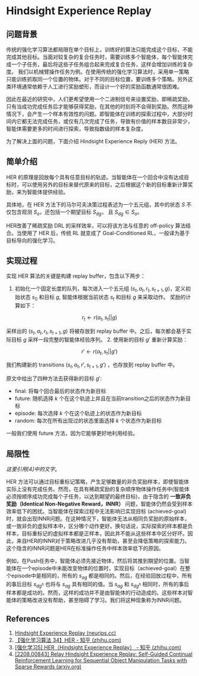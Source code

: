 # Hindsight Experience Replay

## 问题背景

传统的强化学习算法都局限在单个目标上，训练好的算法只能完成这个目标，不能完成其他目标。当面对较复杂的复合任务时，需要训练多个智能体，每个智能体完成一个子任务，最后将这些子任务组合起来完成复合任务，这样会增加训练的复杂度。
我们以机械臂操作任务为例。在使用传统的强化学习算法时，采用单一策略只能训练抓取同一个位置的物体。对于不同的目标位置，要训练多个策略。另外这类环境通常依赖于人工进行奖励塑形，而设计一个好的奖励函数通常很困难。

因此在最近的研究中，人们更希望使用一个二进制信号来设置奖励，即稀疏奖励，只有当成功完成任务后才能够获得奖励，在其他的时刻将不会得到奖励。然而这种情况下，会产生一个样本有效性的问题。即智能体在训练的探索过程中，大部分时间内它都无法完成任务，或仅有几次完成了任务，导致有价值的样本数目非常少，智能体需要更多的时间进行探索，导致指数级的样本复杂度。

为了解决上面的问题，下面介绍 Hindsight Experience Reply (HER) 方法。

## 简单介绍

HER 的原理是回放每个具有任意目标的轨迹。当智能体在一个回合中没有达成目标时，可以使用另外的目标来替代原来的目标，之后根据这个新的目标重新计算奖励，来为智能体提供经验。

具体地，在 HER 方法下的马尔可夫决策过程表述为一个五元组，其中的状态 $S$ 不仅包含观测 $S_o$，还包括一个期望目标 $S_{dg}$， 且 $S_{dg} \in S_o$。

HER改善了稀疏奖励 DRL 的采样效率，可以将该方法与任意的 off-policy 算法结合。当使用了 HER 后，传统 RL 就变成了 Goal-Conditioned RL，一般译为基于目标导向的强化学习。


## 实现过程

实现 HER 算法的关键是构建 replay buffer，包含以下两步：

1. 初始化一个固定长度的队列，每次进入一个五元组 $(s_t,a_t,r_t,s_{t+1},g)$，定义初始状态 $s_0$ 和目标 $g$, 智能体根据当前状态 $s_t$ 和目标 $g$ 来采取动作。
   奖励的计算如下：

$$
r_t \gets r(a_t,s_t||g)
$$

采样出的 $(s_t,a_t,r_t,s_{t+1},g)$ 将被存放到 replay buffer 中。之后，每次都会基于实际目标 $g$ 采样一段完整的智能体经验序列。
2. 使用新的目标 $g'$ 重新计算奖励：

$$
r' \gets r(a_t,s_t||g')
$$

我们构建新的 transitions $(s_t, a_t, r′, s_{t+1}, g′)$ ，也存放到 replay buffer 中。

原文中给出了四种方法去获得新的目标 $g'$:

* final: 将每个回合最后的状态作为新目标
* future: 随机选择 $k$ 个在这个轨迹上并且在当前transition之后的状态作为新目标
* episode: 每次选择 $k$ 个在这个轨迹上的状态作为新目标
* random: 每次在所有出现过的状态里面选择 $k$ 个状态作为新目标

一般我们使用 future 方法，因为它能够更好地利用经验。

## 局限性

*这里引用[4]中的文字*。

HER 方法可以通过目标重标记策略，产生足够数量的非负奖励样本，即使智能体实际上没有完成任务。然而，在具有稀疏奖励的复杂顺序物体操作任务中(智能体必须按顺序成功完成每个子任务，以达到期望的最终目标)，由于隐含的 **一致非负奖励（Identical Non-Negative Reward，INNR）** 问题，智能体仍然会受到样本效率低下的困扰。当智能体在探索过程中无法影响已实现目标 (achieved-goal)时，就会出现INNR问题。在这种情况下，智能体无法从相同负奖励的原始样本，或一致非负的虚拟样本中，区分哪个动作更好。换句话说，实际探索的样本都是负样本，目标重标记的虚拟样本都是正样本，因此并不能从这些样本中区分好坏。因此，来自HER的INNR对于策略改进几乎没有帮助，甚至会降低策略的探索能力。这个隐含的INNR问题是HER在标准操作任务中样本效率低下的原因。

例如，在Push任务中，智能体必须先接近物体，然后将其推到期望的位置。当智能体在一个episode中未能改变物体的位置时，实现目标（achieved-goal）在整个episode中是相同的，所有的 $s_{ag}$ 都是相同的。然后，在经验回放过程中，所有的事后目标 $s_{dg^h}$ 也将与 $s_{ag}$ 具有相同的值。当 $s_{ag}$ 和 $s_{dg^h}$ 相同时，所有的事后样本都是成功的。然而，这样的成功并不是由智能体的行动造成的。这些样本对智能体的策略改进没有帮助，甚至阻碍了学习。我们将这种现象称为INNR问题。

## References

1. [Hindsight Experience Replay (neurips.cc)](https://proceedings.neurips.cc/paper_files/paper/2017/file/453fadbd8a1a3af50a9df4df899537b5-Paper.pdf)
2. [【强化学习算法 34】HER - 知乎 (zhihu.com)](https://zhuanlan.zhihu.com/p/51357496)
3. [[强化学习5] HER（Hindsight Experience Replay） - 知乎 (zhihu.com)](https://zhuanlan.zhihu.com/p/403527126)
4. [[2208.00843] Relay Hindsight Experience Replay: Self-Guided Continual Reinforcement Learning for Sequential Object Manipulation Tasks with Sparse Rewards (arxiv.org)](https://arxiv.org/abs/2208.00843)
